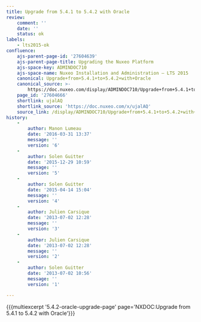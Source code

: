 ```yaml
---
title: Upgrade from 5.4.1 to 5.4.2 with Oracle
review:
    comment: ''
    date: ''
    status: ok
labels:
    - lts2015-ok
confluence:
    ajs-parent-page-id: '27604639'
    ajs-parent-page-title: Upgrading the Nuxeo Platform
    ajs-space-key: ADMINDOC710
    ajs-space-name: Nuxeo Installation and Administration — LTS 2015
    canonical: Upgrade+from+5.4.1+to+5.4.2+with+Oracle
    canonical_source: >-
        https://doc.nuxeo.com/display/ADMINDOC710/Upgrade+from+5.4.1+to+5.4.2+with+Oracle
    page_id: '27604666'
    shortlink: ujalAQ
    shortlink_source: 'https://doc.nuxeo.com/x/ujalAQ'
    source_link: /display/ADMINDOC710/Upgrade+from+5.4.1+to+5.4.2+with+Oracle
history:
    - 
        author: Manon Lumeau
        date: '2016-03-31 13:37'
        message: ''
        version: '6'
    - 
        author: Solen Guitter
        date: '2015-12-29 10:59'
        message: ''
        version: '5'
    - 
        author: Solen Guitter
        date: '2015-04-14 15:04'
        message: ''
        version: '4'
    - 
        author: Julien Carsique
        date: '2013-07-02 12:28'
        message: ''
        version: '3'
    - 
        author: Julien Carsique
        date: '2013-07-02 12:28'
        message: ''
        version: '2'
    - 
        author: Solen Guitter
        date: '2013-07-02 10:56'
        message: ''
        version: '1'

---
```

{{{multiexcerpt '5.4.2-oracle-upgrade-page' page='NXDOC:Upgrade from 5.4.1 to 5.4.2 with Oracle'}}}